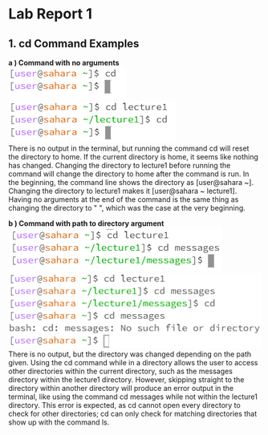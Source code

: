 # Lab Report 1 
## 1. cd Command Examples
**a ) Command with no arguments**  
![Image](CDnoarguments.PNG)  
![Image](CDnoargumentschange.PNG)  
There is no output in the terminal, but running the command cd will reset the directory to home. If the current directory is home, it seems like nothing has changed. Changing the directory to lecture1 before running the command will change the directory to home after the command is run. In the beginning, the command line shows the directory as [user@sahara ~]. Changing the directory to lecture1 makes it [user@sahara ~ lecture1]. Having no arguments at the end of the command is the same thing as changing the directory to " ", which was the case at the very beginning.


**b ) Command with path to directory argument**  
![Image](CDdirectory.PNG)  
![Image](cdDirectoryError.png)  
There is no output, but the directory was changed depending on the path given. Using the cd command while in a directory allows the user to access other directories within the current directory, such as the messages directory within the lecture1 directory. However, skipping straight to the directory within another directory will produce an error output in the terminal, like using the command cd messages while not within the lecture1 directory. This error is expected, as cd cannot open every directory to check for other directories; cd can only check for matching directories that show up with the command ls.
